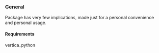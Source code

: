 ### General
Package has very few implications, made just for a personal convenience and personal usage.


#### Requirements
vertica_python
